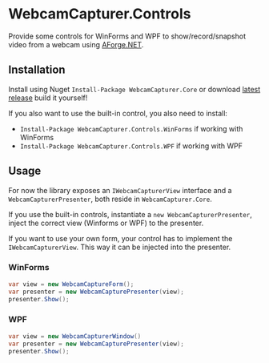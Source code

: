 # WebcamCapturer.Controls

Provide some controls for WinForms and WPF to show/record/snapshot video from a webcam using [AForge.NET](https://github.com/andrewkirillov/AForge.NET).

## Installation

Install using Nuget `Install-Package WebcamCapturer.Core` or download [latest release]() build it yourself!

If you also want to use the built-in control, you also need to install:

* `Install-Package WebcamCapturer.Controls.WinForms` if working with WinForms
* `Install-Package WebcamCapturer.Controls.WPF` if working with WPF

## Usage

For now the library exposes an `IWebcamCapturerView` interface and a `WebcamCapturerPresenter`, both reside in `WebcamCapturer.Core`.

If you use the built-in controls, instantiate a `new WebcamCapturerPresenter`,  inject the correct view (Winforms or WPF) to the presenter.

If you want to use your own form, your control has to implement the `IWebcamCapturerView`. 
This way it can be injected into the presenter.

### WinForms

```csharp
var view = new WebcamCaptureForm();
var presenter = new WebcamCapturePresenter(view);
presenter.Show();
```

### WPF

```csharp
var view = new WebcamCapturerWindow()
var presenter = new WebcamCapturePresenter(view);
presenter.Show();
```
